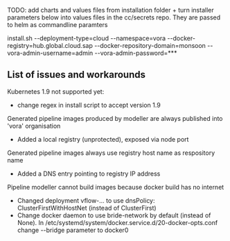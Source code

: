 TODO: add charts and values files from installation folder + turn installer parameters below into values files in the cc/secrets repo. They are passed to helm as commandline paramters

install.sh  --deployment-type=cloud --namespace=vora --docker-registry=hub.global.cloud.sap --docker-repository-domain=monsoon --vora-admin-username=admin --vora-admin-password=***

List of issues and workarounds
------------------------------

Kubernetes 1.9 not supported yet:
* change regex in install script to accept version 1.9

Generated pipeline images produced by modeller are always published into 'vora' organisation
* Added a local registry (unprotected), exposed via node port

Generated pipeline images always use registry host name as respository name
* Added a DNS entry pointing to registry IP address 

Pipeline modeller cannot build images because docker build has no internet
* Changed deployment vflow-... to use dnsPolicy: ClusterFirstWithHostNet (instead of ClusterFirst)
* Change docker daemon to use bride-network by default (instead of None). In /etc/systemd/system/docker.service.d/20-docker-opts.conf
change --bridge parameter to docker0
